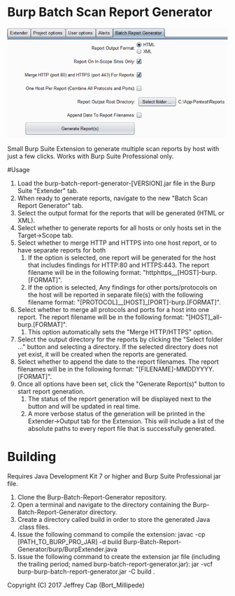 # Burp Batch Scan Report Generator
![Figure 1-1](extender-snapshot.png?raw=true "")

Small Burp Suite Extension to generate multiple scan reports by host with just a few clicks. Works with Burp Suite Professional only.

#Usage
1. Load the burp-batch-report-generator-[VERSION].jar file in the Burp Suite "Extender" tab.
2. When ready to generate reports, navigate to the new "Batch Scan Report Generator" tab.
3. Select the output format for the reports that will be generated (HTML or XML).
4. Select whether to generate reports for all hosts or only hosts set in the Target->Scope tab.
5. Select whether to merge HTTP and HTTPS into one host report, or to have separate reports for both
	1. If the option is selected, one report will be generated for the host that includes findings for HTTP:80 and HTTPS:443. The report filename will be in the following format: "httphttps__[HOST]-burp.[FORMAT]".
	2. If the option is selected, Any findings for other ports/protocols on the host will be reported in separate file(s) with the following filename format: "[PROTOCOL]__[HOST]_[PORT]-burp.[FORMAT]".
6. Select whether to merge all protocols and ports for a host into one report. The report filename will be in the following format: "[HOST]_all-burp.[FORMAT]".
	1. This option automatically sets the "Merge HTTP/HTTPS" option.
7. Select the output directory for the reports by clicking the "Select folder ..." button and selecting a directory. If the selected directory does not yet exist, it will be created when the reports are generated.
8. Select whether to append the date to the report filenames. The report filenames will be in the following format: "[FILENAME]-MMDDYYYY.[FORMAT]".
9. Once all options have been set, click the "Generate Report(s)" button to start report generation.
	1. The status of the report generation will be displayed next to the button and will be updated in real time.
	2. A more verbose status of the generation will be printed in the Extender->Output tab for the Extension. This will include a list of the absolute paths to every report file that is successfully generated.

# Building
Requires Java Development Kit 7 or higher and Burp Suite Professional jar file.

1. Clone the Burp-Batch-Report-Generator repository.
2. Open a terminal and navigate to the directory containing the Burp-Batch-Report-Generator directory.
3. Create a directory called build in order to store the generated Java .class files.
4. Issue the following command to compile the extension: javac -cp [PATH_TO_BURP_PRO_JAR] -d build Burp-Batch-Report-Generator/burp/BurpExtender.java
5. Issue the following command to create the extension jar file (including the trailing period; named burp-batch-report-generator.jar): jar -vcf burp-burp-batch-report-generator.jar -C build .


Copyright (C) 2017 Jeffrey Cap (Bort_Millipede)
